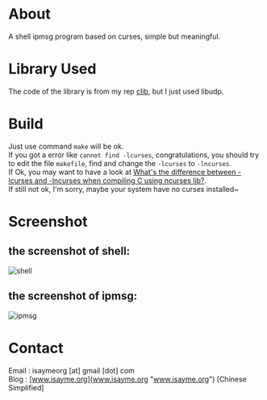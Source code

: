 # About #
A shell ipmsg program based on curses, simple but meaningful.

# Library Used #
The code of the library is from my rep [clib](https://github.com/isayme/clib "https://github.com/isayme/clib"),  but I just used libudp.

# Build #
Just use command `make` will be ok.  
If you got a error like `cannot find -lcurses`, congratulations, you should try to edit the file `makefile`,
find and change the `-lcurses` to `-lncurses`.  
If Ok, you may want to have a look at 
[What's the difference between -lcurses and -lncurses when compiling C using ncurses lib?]("http://stackoverflow.com/questions/1517756/whats-the-difference-between-lcurses-and-lncurses-when-compiling-c-using-ncur").  
If still not ok, I'm sorry, maybe your system have no curses installed~

# Screenshot #

## the screenshot of shell:  ##
![shell](https://raw.github.com/isayme/cipmsg/master/bin/cipmsg_1.png)  

## the screenshot of ipmsg:  ##
![ipmsg](https://raw.github.com/isayme/cipmsg/master/bin/cipmsg_2.png)  

# Contact #
Email : isaymeorg [at] gmail [dot] com  
Blog  : [www.isayme.org](www.isayme.org "www.isayme.org") [Chinese Simplified]
